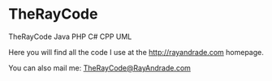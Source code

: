 
# TheRayCode
TheRayCode Java PHP C# CPP UML

Here you will find all the code I use at the <http://rayandrade.com> homepage.

You can also mail me: <TheRayCode@RayAndrade.com>
